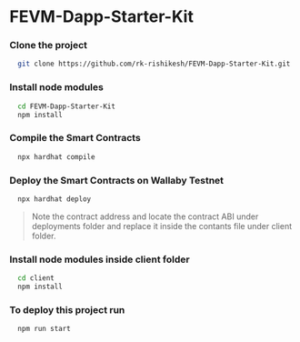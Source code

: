 # FEVM-Dapp-Starter-Kit

### Clone the project
```bash
  git clone https://github.com/rk-rishikesh/FEVM-Dapp-Starter-Kit.git
```
### Install node modules
```bash
  cd FEVM-Dapp-Starter-Kit
  npm install
```

### Compile the Smart Contracts
```bash
  npx hardhat compile
```

### Deploy the Smart Contracts on Wallaby Testnet
```bash
  npx hardhat deploy
```

> Note the contract address and locate the contract ABI under deployments folder and replace it inside the contants file under client folder.

### Install node modules inside client folder
```bash
  cd client
  npm install
```

### To deploy this project run

```bash
  npm run start
```
